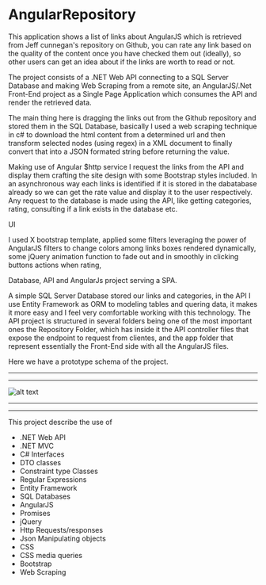 AngularRepository
===========

This application shows a list of links about AngularJS which is retrieved from Jeff cunnegan's repository on Github, you can rate any link based on the 
quality of the content once you have checked them out (ideally), so other users can get an idea about if the links are worth to read or not.

The project consists of a .NET Web API connecting to a SQL Server Database and making Web Scraping from a remote site, an AngularJS/.Net Front-End project 
as a Single Page Application which consumes the API and render the retrieved data.

The main thing here is dragging the links out from the Github repository and stored them in the SQL Database, basically I used a web scraping technique in c# to 
download the html content from a determined url and then transform selected nodes (using regex) in a XML document to finally convert that into a JSON formated 
string before returning the value.

Making use of Angular $http service I request the links from the API and display them crafting the site design with some Bootstrap styles included. In an 
asynchronous way each links is identified if it is stored in the dabatabase already so we can get the rate value and display it to the user respectively. Any
request to the database is made using the API, like getting categories, rating, consulting if a link exists in the database etc.

UI

I used X bootstrap template, applied some filters leveraging the power of AngularJS filters to change colors among links boxes rendered dynamically, some jQuery
animation function to fade out and in smoothly in clicking buttons actions when rating,

Database, API and AngularJs project serving a SPA.

A simple SQL Server Database stored our links and categories, in the API I use Entity Framework as ORM to modeling tables and quering data, it makes it more
easy and I feel very comfortable working with this technology. The API project is structured in several folders being one of the most important ones the 
Repository Folder, which has inside it the API controller files that expose the endpoint to request from clientes, and the app folder that represent essentially 
the Front-End side with all the AngularJS files.

Here we have a prototype schema of the project.

**********************************************
**********************************************
![alt text](https://i.imgur.com/I9q4GqW.png)
**********************************************
**********************************************

This project describe the use of

+ .NET Web API
+ .NET MVC
+ C# Interfaces
+ DTO classes
+ Constraint type Classes
+ Regular Expressions
+ Entity Framework
+ SQL Databases
+ AngularJS
+ Promises
+ jQuery
+ Http Requests/responses
+ Json Manipulating objects
+ CSS
+ CSS media queries
+ Bootstrap
+ Web Scraping
